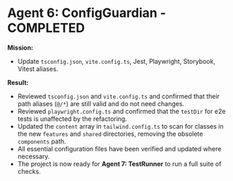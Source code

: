 # Agent 6: ConfigGuardian - COMPLETED

**Mission:**

- Update `tsconfig.json`, `vite.config.ts`, Jest, Playwright, Storybook, Vitest aliases.

**Result:**

- Reviewed `tsconfig.json` and `vite.config.ts` and confirmed that their path aliases (`@/*`) are still valid and do not need changes.
- Reviewed `playwright.config.ts` and confirmed that the `testDir` for e2e tests is unaffected by the refactoring.
- Updated the `content` array in `tailwind.config.ts` to scan for classes in the new `features` and `shared` directories, removing the obsolete `components` path.
- All essential configuration files have been verified and updated where necessary.
- The project is now ready for **Agent 7: TestRunner** to run a full suite of checks.
